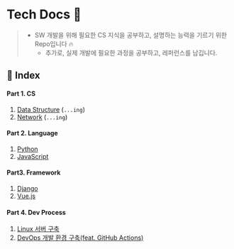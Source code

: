 # Tech Docs 🌈

> - SW 개발을 위해 필요한 CS 지식을 공부하고, 설명하는 능력을 기르기 위한 Repo입니다 🔥
>   - 추가로, 실제 개발에 필요한 과정을 공부하고, 레퍼런스를 남깁니다.



## 🚩 Index

#### Part 1. CS

1. [Data Structure](https://github.com/Xxell-8/Tech-Docs/blob/main/contents/1-1.DataStructure.md) (`...ing`)
2. [Network](https://github.com/Xxell-8/Tech-Docs/blob/main/contents/1-2.Network.md) (`...ing`)



#### Part 2. Language

1. [Python](https://github.com/Xxell-8/Tech-Docs/blob/main/contents/2-1.Python.md)
2. [JavaScript](https://github.com/Xxell-8/Tech-Docs/blob/main/contents/2-2JavaScript.md)



#### Part3. Framework

1. [Django](https://github.com/Xxell-8/Tech-Docs/blob/main/contents/3-1Django.md)
2. [Vue.js](https://github.com/Xxell-8/Tech-Docs/blob/main/contents/3-2Vue.md)



#### Part 4. Dev Process

1. [Linux 서버 구축](https://github.com/Xxell-8/Tech-Docs/blob/main/contents/4-1.LinuxServer.md)
2. [DevOps 개발 환경 구축(feat. GitHub Actions)](https://github.com/Xxell-8/Tech-Docs/blob/main/contents/4-2.Vue-DevOps.md)

